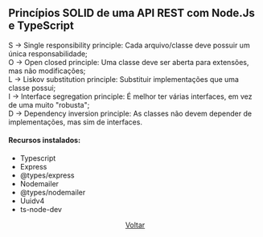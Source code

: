 ## Princípios SOLID de uma API REST com Node.Js e TypeScript ##

S -> Single responsibility principle: Cada arquivo/classe deve possuir um única responsabilidade;<br>
O -> Open closed principle: Uma classe deve ser aberta para extensões, mas não modificações;<br>
L -> Liskov substitution principle: Substituir implementações que uma classe possui;<br>
I -> Interface segregation principle: É melhor ter várias interfaces, em vez de uma muito "robusta";<br>
D -> Dependency inversion principle: As classes não devem depender de implementações, mas sim de interfaces.<br>

#### Recursos instalados: ####
- Typescript
- Express
- @types/express
- Nodemailer
- @types/nodemailer
- Uuidv4
- ts-node-dev

<p align="center">
  <a href="https://github.com/AllanCapistrano/Code-Drops">Voltar</a>
</p>
